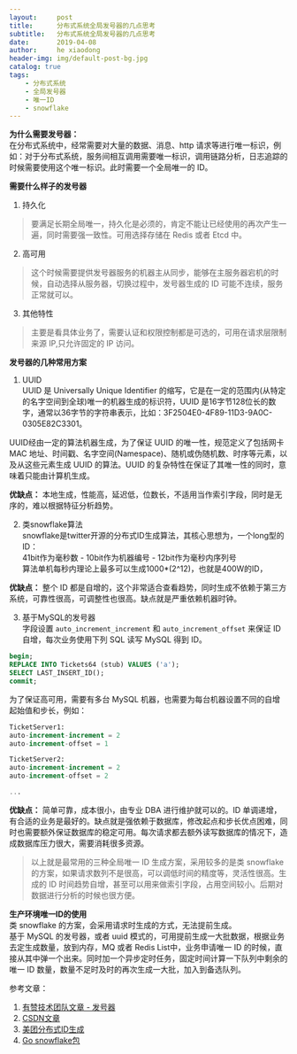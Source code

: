 ```yaml
---
layout:     post
title:      分布式系统全局发号器的几点思考
subtitle:   分布式系统全局发号器的几点思考
date:       2019-04-08
author:     he xiaodong
header-img: img/default-post-bg.jpg
catalog: true
tags:
    - 分布式系统
    - 全局发号器
    - 唯一ID
    - snowflake
---
```


**为什么需要发号器：**<br />
在分布式系统中，经常需要对大量的数据、消息、http 请求等进行唯一标识，例如：对于分布式系统，服务间相互调用需要唯一标识，调用链路分析，日志追踪的时候需要使用这个唯一标识。此时需要一个全局唯一的 ID。

**需要什么样子的发号器**
1. 持久化
> 要满足长期全局唯一，持久化是必须的，肯定不能让已经使用的再次产生一遍，同时需要强一致性。可用选择存储在 Redis 或者 Etcd 中。
2. 高可用
> 这个时候需要提供发号器服务的机器主从同步，能够在主服务器宕机的时候，自动选择从服务器，切换过程中，发号器生成的 ID 可能不连续，服务正常就可以。
3. 其他特性
> 主要是看具体业务了，需要认证和权限控制都是可选的，可用在请求层限制来源 IP,只允许固定的 IP 访问。

**发号器的几种常用方案**
1. UUID <br />
UUID 是 Universally Unique Identifier 的缩写，它是在一定的范围内(从特定的名字空间到全球)唯一的机器生成的标识符，UUID 是16字节128位长的数字，通常以36字节的字符串表示，比如：3F2504E0-4F89-11D3-9A0C-0305E82C3301。

UUID经由一定的算法机器生成，为了保证 UUID 的唯一性，规范定义了包括网卡 MAC 地址、时间戳、名字空间(Namespace)、随机或伪随机数、时序等元素，以及从这些元素生成 UUID 的算法。UUID 的复杂特性在保证了其唯一性的同时，意味着只能由计算机生成。

**优缺点：** 本地生成，性能高，延迟低，位数长，不适用当作索引字段，同时是无序的，难以根据特征分析趋势。

2. 类snowflake算法<br />
snowflake是twitter开源的分布式ID生成算法，其核心思想为，一个long型的ID：<br />
41bit作为毫秒数 - 10bit作为机器编号 - 12bit作为毫秒内序列号<br />
算法单机每秒内理论上最多可以生成1000*(2^12)，也就是400W的ID，<br />

**优缺点：** 整个 ID 都是自增的，这个非常适合查看趋势，同时生成不依赖于第三方系统，可靠性很高，可调整性也很高。缺点就是严重依赖机器时钟。

3. 基于MySQL的发号器<br />
字段设置 `auto_increment_increment` 和 `auto_increment_offset` 来保证 ID 自增，每次业务使用下列 SQL 读写 MySQL 得到 ID。
```sql
begin;
REPLACE INTO Tickets64 (stub) VALUES ('a');
SELECT LAST_INSERT_ID();
commit;
```
为了保证高可用，需要有多台 MySQL 机器，也需要为每台机器设置不同的自增起始值和步长，例如：
```sql
TicketServer1:
auto-increment-increment = 2
auto-increment-offset = 1

TicketServer2:
auto-increment-increment = 2
auto-increment-offset = 2

...
```

**优缺点：** 简单可靠，成本很小，由专业 DBA 进行维护就可以的。ID 单调递增，有合适的业务是最好的。缺点就是强依赖于数据库，修改起点和步长优点困难，同时也需要额外保证数据库的稳定可用。每次请求都去额外读写数据库的情况下，造成数据库压力很大，需要消耗很多资源。

> 以上就是最常用的三种全局唯一 ID 生成方案，采用较多的是类 snowflake 的方案，如果请求数列不是很高，可以调低时间的精度等，灵活性很高。生成的 ID 时间趋势自增，甚至可以用来做索引字段，占用空间较小。后期对数据进行分析的时候也很方便。

**生产环境唯一ID的使用**<br />
类 snowflake 的方案，会采用请求时生成的方式，无法提前生成。<br />
基于 MySQL 的发号器，或者 uuid 模式的，可用提前生成一大批数据，根据业务去定生成数量，放到内存，MQ 或者 Redis List中，业务申请唯一 ID 的时候，直接从其中弹一个出来。同时加一个异步定时任务，固定时间计算一下队列中剩余的唯一 ID 数量，数量不足时及时的再次生成一大批，加入到备选队列。


参考文章：
1. [有赞技术团队文章 - 发号器](https://tech.youzan.com/id_generator/ "发号器")
2. [CSDN文章](https://blog.csdn.net/varyall/article/details/80222871 "CSDN文章")
3. [美团分布式ID生成](https://tech.meituan.com/2017/04/21/mt-leaf.html "美团Leaf")
4. [Go snowflake包](https://github.com/bwmarrin/snowflake "go的snowflake实现")
